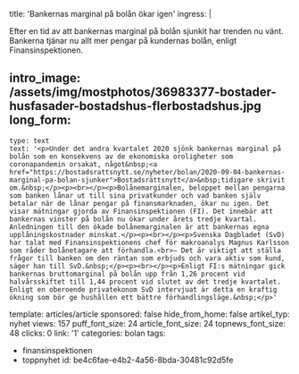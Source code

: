 title: 'Bankernas marginal på bolån ökar igen'
ingress: |
  <p>Efter en tid av att bankernas marginal på bolån sjunkit har trenden nu vänt. Bankerna tjänar nu allt mer pengar på kundernas bolån, enligt Finansinspektionen.
  </p>
  
intro_image: /assets/img/mostphotos/36983377-bostader-husfasader-bostadshus-flerbostadshus.jpg
long_form:
  -
    type: text
    text: '<p>Under det andra kvartalet 2020 sjönk bankernas marginal på bolån som en konsekvens av de ekonomiska oroligheter som coronapandemin orsakat, något&nbsp;<a href="https://bostadsrattsnytt.se/nyheter/bolan/2020-09-04-bankernas-marginal-pa-bolan-sjunker">Bostadsrättsnytt</a>&nbsp;tidigare skrivit om.&nbsp;</p><p><br></p><p>Bolånemarginalen, beloppet mellan pengarna som banken lånar ut till sina privatkunder och vad banken själv betalar när de lånar pengar på finansmarknaden, ökar nu igen. Det visar mätningar gjorda av Finansinspektionen (FI). Det innebär att bankernas vinster på bolån nu ökar under årets tredje kvartal. Anledningen till den ökade bolånemarginalen är att bankernas egna upplåningskostnader minskat.</p><p><br></p><p>Svenska Dagbladet (SvD) har talat med Finansinspektionens chef för makroanalys Magnus Karlsson som råder bolånetagare att förhandla.<br>– Det är viktigt att ställa frågor till banken om den räntan som erbjuds och vara aktiv som kund, säger han till SvD.&nbsp;</p><p><br></p><p>Enligt FI:s mätningar gick bankernas bruttomarginal på bolån upp från 1,26 procent vid halvårsskiftet till 1,44 procent vid slutet av det tredje kvartalet. Enligt en oberoende privatekonom SvD intervjuat är detta en kraftig ökning som bör ge hushållen ett bättre förhandlingsläge.&nbsp;</p>'
template: articles/article
sponsored: false
hide_from_home: false
artikel_typ: nyhet
views: 157
puff_font_size: 24
article_font_size: 24
topnews_font_size: 48
clicks: 0
link: '1'
categories: bolan
tags:
  - finansinspektionen
  - toppnyhet
id: be4c6fae-e4b2-4a56-8bda-30481c92d5fe
